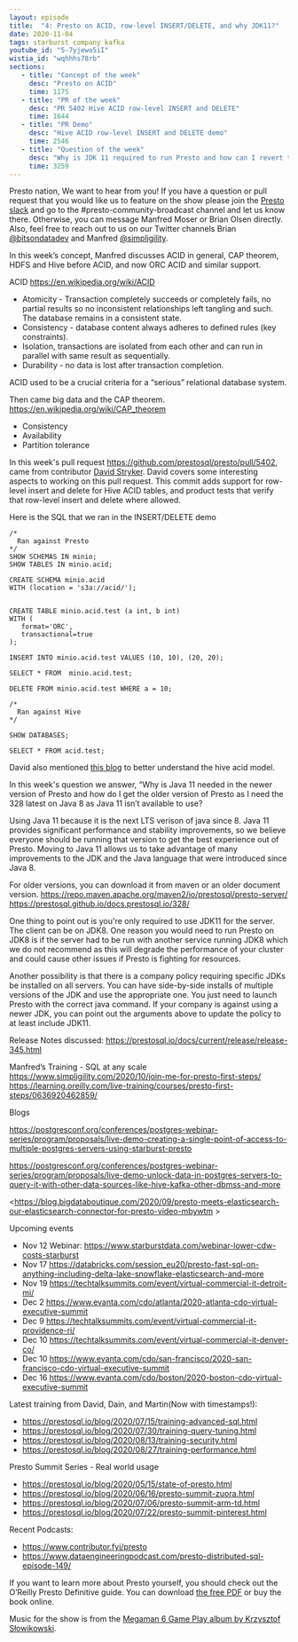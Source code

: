 ```yaml
---
layout: episode
title:  "4: Presto on ACID, row-level INSERT/DELETE, and why JDK11?"
date: 2020-11-04
tags: starburst company kafka
youtube_id: "5-7yjewo5iI"
wistia_id: "wqhhhs78rb"
sections: 
   - title: "Concept of the week"
     desc: "Presto on ACID"
     time: 1175
   - title: "PR of the week"
     desc: "PR 5402 Hive ACID row-level INSERT and DELETE"
     time: 1644
   - title: "PR Demo"
     desc: "Hive ACID row-level INSERT and DELETE demo"
     time: 2546
   - title: "Question of the week"
     desc: "Why is JDK 11 required to run Presto and how can I revert to JDK8?"
     time: 3259
---
```


Presto nation, We want to hear from you! If you have a question or pull request 
that you would like us to feature on the show please join the 
[Presto slack](slack.html) and go to the 
\#presto-community-broadcast channel and let us know there. Otherwise, you can 
message Manfred Moser or Brian Olsen directly. Also, feel free to reach out
to us on our Twitter channels Brian 
[@bitsondatadev](https://twitter.com/bitsondatadev) and Manfred 
[@simpligility](https://twitter.com/simpligility).

In this week’s concept, Manfred discusses ACID in general, CAP theorem, 
HDFS and Hive before ACID, and now ORC ACID and similar support.

ACID <https://en.wikipedia.org/wiki/ACID>
 - Atomicity - Transaction completely succeeds or completely fails, no partial 
results so no inconsistent relationships left tangling and such. The database
 remains in a consistent state.
 - Consistency - database content always adheres to defined rules (key
 constraints).
 - Isolation, transactions are isolated from each other and can run in parallel
  with same result as sequentially.
 - Durability - no data is lost after transaction completion.

ACID used to be a crucial criteria for a “serious” relational database system.

Then came big data and the CAP theorem. <https://en.wikipedia.org/wiki/CAP_theorem>
 - Consistency
 - Availability
 - Partition tolerance

In this week's pull request <https://github.com/prestosql/presto/pull/5402>, 
came from contributor [David Stryker](https://github.com/djsstarburst). David
covers some interesting aspects to working on this pull request. This commit
adds support for row-level insert and delete for Hive ACID tables, and
product tests that verify that row-level insert and delete where allowed.

Here is the SQL that we ran in the INSERT/DELETE demo
```
/*
  Ran against Presto
*/
SHOW SCHEMAS IN minio;
SHOW TABLES IN minio.acid;

CREATE SCHEMA minio.acid
WITH (location = 's3a://acid/');


CREATE TABLE minio.acid.test (a int, b int) 
WITH (
   format='ORC', 
   transactional=true
);

INSERT INTO minio.acid.test VALUES (10, 10), (20, 20);

SELECT * FROM  minio.acid.test;

DELETE FROM minio.acid.test WHERE a = 10;

/*
  Ran against Hive
*/

SHOW DATABASES;

SELECT * FROM acid.test;
```

David also mentioned [this blog](http://shzhangji.com/blog/2019/06/10/understanding-hive-acid-transactional-table/)
to better understand the hive acid model.

In this week's question we answer, “Why is Java 11 needed in the newer version
of Presto and how do I get the older version of Presto as I need the 328 latest 
on Java 8 as Java 11 isn’t available to use?

Using Java 11 because it is the next LTS verison of java since 8. Java 11 
provides significant performance and stability improvements, so we believe 
everyone should be running that version to get the best experience out of 
Presto. Moving to Java 11 allows us to take advantage of many improvements to 
the JDK and the Java language that were introduced since Java 8.

For older versions, you can download it from maven or an older document version.
<https://repo.maven.apache.org/maven2/io/prestosql/presto-server/>
<https://prestosql.github.io/docs.prestosql.io/328/>

One thing to point out is you're only required to use JDK11 for the server. The
client can be on JDK8. One reason you would need to run Presto on JDK8 is if the
server had to be run with another service running JDK8 which we do not recommend
as this will degrade the performance of your cluster and could cause other
issues if Presto is fighting for resources. 

Another possibility is that there is
a company policy requiring specific JDKs be installed on all servers. You can
have side-by-side installs of multiple versions of the JDK and use the
appropriate one. You just need to launch Presto with the correct java command. 
If your company is against using a newer JDK, you can point out the arguments
above to update the policy to at least include JDK11.

Release Notes discussed:
<https://prestosql.io/docs/current/release/release-345.html>

Manfred’s Training - SQL at any scale
<https://www.simpligility.com/2020/10/join-me-for-presto-first-steps/>
<https://learning.oreilly.com/live-training/courses/presto-first-steps/0636920462859/>

Blogs

<https://postgresconf.org/conferences/postgres-webinar-series/program/proposals/live-demo-creating-a-single-point-of-access-to-multiple-postgres-servers-using-starburst-presto>

<https://postgresconf.org/conferences/postgres-webinar-series/program/proposals/live-demo-unlock-data-in-postgres-servers-to-query-it-with-other-data-sources-like-hive-kafka-other-dbmss-and-more>

<https://blog.bigdataboutique.com/2020/09/presto-meets-elasticsearch-our-elasticsearch-connector-for-presto-video-mbywtm >

Upcoming events
 - Nov 12 Webinar: <https://www.starburstdata.com/webinar-lower-cdw-costs-starburst>
 - Nov 17 <https://databricks.com/session_eu20/presto-fast-sql-on-anything-including-delta-lake-snowflake-elasticsearch-and-more>
 - Nov 19 <https://techtalksummits.com/event/virtual-commercial-it-detroit-mi/>
 - Dec 2 <https://www.evanta.com/cdo/atlanta/2020-atlanta-cdo-virtual-executive-summit>
 - Dec 9 <https://techtalksummits.com/event/virtual-commercial-it-providence-ri/>
 - Dec 10 <https://techtalksummits.com/event/virtual-commercial-it-denver-co/>
 - Dec 10 <https://www.evanta.com/cdo/san-francisco/2020-san-francisco-cdo-virtual-executive-summit>
 - Dec 16 <https://www.evanta.com/cdo/boston/2020-boston-cdo-virtual-executive-summit>

Latest training from David, Dain, and Martin(Now with timestamps!):
 - <https://prestosql.io/blog/2020/07/15/training-advanced-sql.html>
 - <https://prestosql.io/blog/2020/07/30/training-query-tuning.html>
 - <https://prestosql.io/blog/2020/08/13/training-security.html>
 - <https://prestosql.io/blog/2020/08/27/training-performance.html>

Presto Summit Series - Real world usage
 - <https://prestosql.io/blog/2020/05/15/state-of-presto.html>
 - <https://prestosql.io/blog/2020/06/16/presto-summit-zuora.html>
 - <https://prestosql.io/blog/2020/07/06/presto-summit-arm-td.html>
 - <https://prestosql.io/blog/2020/07/22/presto-summit-pinterest.html>

Recent Podcasts:
 - <https://www.contributor.fyi/presto>
 - <https://www.dataengineeringpodcast.com/presto-distributed-sql-episode-149/>

If you want to learn more about Presto yourself, you should check out the 
O’Reilly Presto Definitive guide. You can download 
[the free PDF](https://www.starburstdata.com/oreilly-presto-guide-download/) or 
buy the book online.

Music for the show is from the [Megaman 6 Game Play album by Krzysztof 
Słowikowski](https://krzysztofslowikowski.bandcamp.com/album/mega-man-6-gp).

